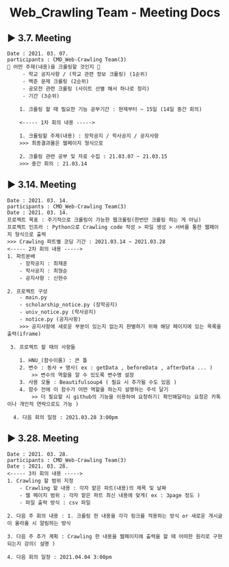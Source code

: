 <h1 align='center'>Web_Crawling Team - Meeting Docs</h1>

## ▶ 3.7. Meeting
    Date : 2021. 03. 07.
    participants : CMD_Web-Crawling Team(3)
    🧨 어떤 주제(내용)을 크롤링할 것인지 🧨
         - 학교 공지사항 / (학교 관련 정보 크롤링) (1순위)
         - 백준 문제 크롤링 (2순위)
         - 공모전 관련 크롤링 (사이트 선별 해서 하나로 정리) 
         - 기간 (3순위)

        1. 크롤링 할 때 필요한 기능 공부기간 : 현재부터 ~ 15일 (14일 중간 회의) 

        <----- 1차 회의 내용 ----->

        1. 크롤링할 주제(내용) : 장학공지 / 학사공지 / 공지사항
        >>> 최종결과물은 웹페이지 형식으로

        2. 크롤링 관련 공부 및 자료 수집 : 21.03.07 ~ 21.03.15
        >>> 중간 회의 : 21.03.14 

## ▶ 3.14. Meeting
    Date : 2021. 03. 14.
    participants : CMD_Web-Crawling Team(3)
    Date : 2021. 03. 14.
    프로젝트 목표 : 주기적으로 크롤링이 가능한 웹크롤링(한번만 크롤링 하는 게 아님)
    프로젝트 인프라 : Python으로 Crawling code 작성 > 파일 생성 > 서버를 통한 웹페이지 형식으로 출력
    >>> Crawling 파트별 코딩 기간 : 2021.03.14 ~ 2021.03.28
    <----- 2차 회의 내용 ----->
    1. 파트분배 
        - 장학공지 : 최재훈
        - 학사공지 : 최형순
        - 공지사항 : 신현수

    2. 프로젝트 구성 
        - main.py
        - scholarship_notice.py (장학공지)
        - univ_notice.py (학사공지)
        - notice.py (공지사항)
        >>> 공지사항에 새로운 부분이 있는지 없는지 판별하기 위해 해당 페이지에 있는 목록을 출력(iframe)

     3. 프로젝트 할 때의 사항들

        1. HNU_(함수이름) : 큰 틀
        2. 변수 : 동사 + 명사( ex : getData , beforeData , afterData ... ) 
	        >> 변수의 역할을 알 수 있도록 변수명 설정
        3. 사용 모듈 : Beautifulsoup4 ( 필요 시 추가될 수도 있음 )
        4. 함수 전에 이 함수가 어떤 역할을 하는지 설명하는 주석 달기
            >> 더 필요할 시 github의 기능을 이용하여 요청하기( 확인해달라는 요청은 카톡이나 개인적 연락으로도 가능 )

      4. 다음 회의 일정 : 2021.03.28 3:00pm

## ▶ 3.28. Meeting
    Date : 2021. 03. 28.
    participants : CMD_Web-Crawling Team(3)
    Date : 2021. 03. 28.
    <----- 3차 회의 내용 ----->
    1. Crawling 할 범위 지정
        - Crawling 할 내용 : 각자 맡은 파트(내용)의 제목 및 날짜
        - 웹 페이지 범위 : 각자 맡은 파트 최신 내용에 맞게( ex : 3page 정도 )
        - 파일 출력 방식 : csv 파일
        
    2. 다음 주 회의 내용 : 1. 크롤링 한 내용을 각각 링크를 적용하는 방식 or 새로운 개시글이 올라올 시 알림하는 방식
    
    3. 다음 주 추가 계획 : Crawling 한 내용을 웹페이지에 출력을 할 때 어떠한 원리로 구현되는지 강의( 설명 )
   
    4. 다음 회의 일정 : 2021.04.04 3:00pm
    
